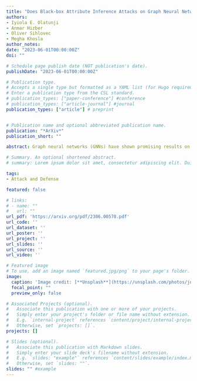 ```yaml
---
title: "Does Black-box Attribute Inference Attacks on Graph Neural Networks Constitute Privacy Risk?"
authors:
- Iyiola E. Olatunji
- Anmar Hizber
- Oliver Sihlovec
- Megha Khosla
author_notes:
date: "2023-06-01T00:00:00Z"
doi: ""

# Schedule page publish date (NOT publication's date).
publishDate: "2023-06-01T00:00:00Z"

# Publication type.
# Accepts a single type but formatted as a YAML list (for Hugo requirements).
# Enter a publication type from the CSL standard.
# publication_types: ["paper-conference"] #conference
# publication_types: ["article-journal"] #journal
publication_types: ["article"] # preprint


# Publication name and optional abbreviated publication name.
publication: "*ArXiv*"
publication_short: ""

abstract: Graph neural networks (GNNs) have shown promising results on real-life datasets and applications, including healthcare, finance, and education. However, recent studies have shown that GNNs are highly vulnerable to attacks such as membership inference attack and link reconstruction attack. Surprisingly, attribute inference attacks has received little attention. In this paper, we initiate the first investigation into attribute inference attack where an attacker aims to infer the sensitive user attributes based on her public or non-sensitive attributes. We ask the question whether black-box attribute inference attack constitutes a significant privacy risk for graph-structured data and their corresponding GNN model. We take a systematic approach to launch the attacks by varying the adversarial knowledge and assumptions. Our findings reveal that when an attacker has black-box access to the target model, GNNs generally do not reveal significantly more information compared to missing value estimation techniques.

# Summary. An optional shortened abstract.
# summary: Lorem ipsum dolor sit amet, consectetur adipiscing elit. Duis posuere tellus ac convallis placerat. Proin tincidunt magna sed ex sollicitudin condimentum.

tags:
- Attack and Defense

featured: false

# links:
# - name: ""
#   url: ""
url_pdf: 'https://arxiv.org/pdf/2306.00578.pdf'
url_code: ''
url_dataset: ''
url_poster: ''
url_project: ''
url_slides: ''
url_source: ''
url_video: ''

# Featured image
# To use, add an image named `featured.jpg/png` to your page's folder. 
image:
  caption: 'Image credit: [**Unsplash**](https://unsplash.com/photos/jdD8gXaTZsc)'
  focal_point: ""
  preview_only: false

# Associated Projects (optional).
#   Associate this publication with one or more of your projects.
#   Simply enter your project's folder or file name without extension.
#   E.g. `internal-project` references `content/project/internal-project/index.md`.
#   Otherwise, set `projects: []`.
projects: []

# Slides (optional).
#   Associate this publication with Markdown slides.
#   Simply enter your slide deck's filename without extension.
#   E.g. `slides: "example"` references `content/slides/example/index.md`.
#   Otherwise, set `slides: ""`.
slides: "" #example
---
```


<!-- {{% callout note %}}
Click the *Cite* button above to demo the feature to enable visitors to import publication metadata into their reference management software.
{{% /callout %}}

{{% callout note %}}
Create your slides in Markdown - click the *Slides* button to check out the example.
{{% /callout %}}

Add the publication's **full text** or **supplementary notes** here. You can use rich formatting such as including [code, math, and images](https://wowchemy.com/docs/content/writing-markdown-latex/). -->
